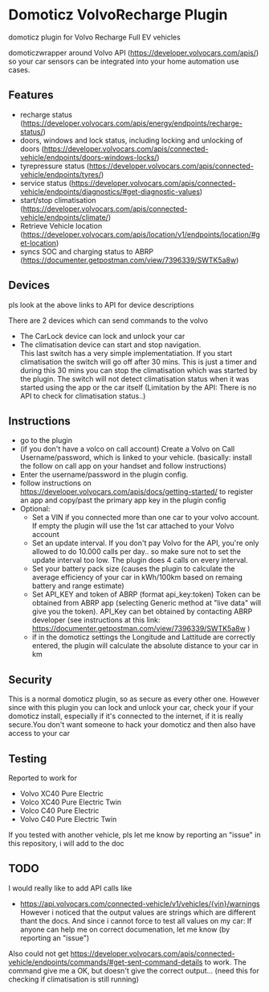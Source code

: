 # Domoticz VolvoRecharge Plugin
domoticz plugin for Volvo Recharge Full EV vehicles

domoticzwrapper around Volvo API (https://developer.volvocars.com/apis/) so your car sensors can be integrated into your home automation use cases.

## Features
- recharge status (https://developer.volvocars.com/apis/energy/endpoints/recharge-status/)
- doors, windows and lock status, including locking and unlocking of doors (https://developer.volvocars.com/apis/connected-vehicle/endpoints/doors-windows-locks/)
- tyrepressure status (https://developer.volvocars.com/apis/connected-vehicle/endpoints/tyres/)
- service status (https://developer.volvocars.com/apis/connected-vehicle/endpoints/diagnostics/#get-diagnostic-values)
- start/stop climatisation (https://developer.volvocars.com/apis/connected-vehicle/endpoints/climate/)
- Retrieve Vehicle location (https://developer.volvocars.com/apis/location/v1/endpoints/location/#get-location)
- syncs SOC and charging status to ABRP (https://documenter.getpostman.com/view/7396339/SWTK5a8w)

## Devices
pls look at the above links to API for device descriptions

There are 2 devices which can send commands to the volvo
- The CarLock device can lock and unlock your car
- The climatisation device can start and stop navigation.  
This last switch has a very simple implementatiation. If you start climatisation the switch will go off after 30 mins. This is just a timer and during this 30 mins you can stop the climatisation which was started by the plugin. The switch will not detect climatisation status when it was started using the app or the car itself (Limitation by the API: There is no API to check for climatisation status..)

## Instructions
- go to the plugin 
- (if you don't have a volco on call account) Create a Volvo on Call Username/password, which is linked to your vehicle. (basically: install the follow on call app on your handset and follow instructions)
- Enter the username/password in the plugin config.
- follow instructions on https://developer.volvocars.com/apis/docs/getting-started/ to register an app and copy/past the primary app key in the plugin config
- Optional: 
   - Set a VIN if you connected more than one car to your volvo account. If empty the plugin will use the 1st car attached to your Volvo account
   - Set an update interval. If you don't pay Volvo for the API, you're only allowed to do 10.000 calls per day.. so make sure not to set the update interval too low. The plugin does 4 calls on every interval.
   - Set your battery pack size (causes the plugin to calculate the average efficiency of your car in kWh/100km based on remaing battery and range estimate)
   - Set API_KEY and token of ABRP (format api_key:token) Token can be obtained from ABRP app (selecting Generic method at "live data" will give you the token). API_Key can bet obtained by contacting ABRP developer (see instructions at this link:  https://documenter.getpostman.com/view/7396339/SWTK5a8w )
   - if in the domoticz settings the Longitude and Lattitude are correctly entered, the plugin will calculate the absolute distance to your car in km

## Security
This is a normal domoticz plugin, so as secure as every other one. However since with this plugin you can lock and unlock your car, check your if your domoticz install, especially if it's connected to the internet, if it is really secure.You don't want someone to hack your domoticz and then also have access to your car 

## Testing
Reported to work for
- Volvo XC40 Pure Electric
- Volco XC40 Pure Electric Twin
- Volco C40 Pure Electric
- Volvo C40 Pure Electric Twin


If you tested with another vehicle, pls let me know by reporting an "issue" in this repository, i will add to the doc

## TODO
I would really like to add API calls like
- https://api.volvocars.com/connected-vehicle/v1/vehicles/{vin}/warnings
However i noticed that the output values are strings which are different thant the docs. And since i cannot force to test all values on my car: If anyone can help me on correct documenation, let me know (by reporting an "issue") 

Also could not get https://developer.volvocars.com/apis/connected-vehicle/endpoints/commands/#get-sent-command-details to work. The command give me a OK, but doesn't give the correct output... (need this for checking if climatisation is still running)
